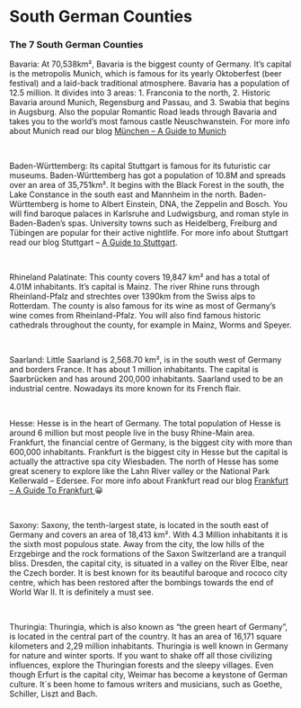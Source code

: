 # South German Counties

[](http://www.jabbalab.com/blog/wp-content/uploads/2011/08/bundesl%C3%A4nder.jpg)

### The 7 South German Counties

[](http://www.jabbalab.com/blog/wp-content/uploads/2011/08/Bayern1.png)Bavaria: At 70,538km², Bavaria is the biggest county of Germany. It’s capital is the metropolis Munich, which is famous for its yearly Oktoberfest (beer festival) and a laid-back traditional atmosphere. Bavaria has a population of 12.5 million. It divides into 3 areas: 1. Franconia to the north, 2. Historic Bavaria around Munich, Regensburg and Passau, and 3. Swabia that begins in Augsburg. Also the popular Romantic Road leads through Bavaria and takes you to the world’s most famous castle Neuschwanstein. For more info about Munich read our blog [München – A Guide to Munich](../1597/munchen-a-guide-to-munich-munchen.html)

 

[](http://www.jabbalab.com/blog/wp-content/uploads/2011/08/BadenWu1.png)Baden-Württemberg: Its capital Stuttgart is famous for its futuristic car museums. Baden-Württemberg has got a population of 10.8M and spreads over an area of 35,751km². It begins with the Black Forest in the south, the Lake Constance in the south east and Mannheim in the north. Baden-Württemberg is home to Albert Einstein, DNA, the Zeppelin and Bosch. You will find baroque palaces in Karlsruhe and Ludwigsburg, and roman style in Baden-Baden’s spas. University towns such as Heidelberg, Freiburg and Tübingen are popular for their active nightlife. For more info about Stuttgart read our blog Stuttgart – [A Guide to Stuttgart](../2970/stuttgart-a-guide-to-stuttgart.html).

 

[](http://www.jabbalab.com/blog/wp-content/uploads/2011/08/Rheinland.png)Rhineland Palatinate: This county covers 19,847 km² and has a total of 4.01M inhabitants. It’s capital is Mainz. The river Rhine runs through Rheinland-Pfalz and strechtes over 1390km from the Swiss alps to Rotterdam. The county is also famous for its wine as most of Germany’s wine comes from Rheinland-Pfalz. You will also find famous historic cathedrals throughout the county, for example in Mainz, Worms and Speyer.

 

[](http://www.jabbalab.com/blog/wp-content/uploads/2011/08/saarland.png)Saarland: Little Saarland is 2,568.70 km², is in the south west of Germany and borders France. It has about 1 million inhabitants. The capital is Saarbrücken and has around 200,000 inhabitants. Saarland used to be an industrial centre. Nowadays its more known for its French flair.

 

[](http://www.jabbalab.com/blog/wp-content/uploads/2011/08/hessen.png)Hesse: Hesse is in the heart of Germany. The total population of Hesse is around 6 million but most people live in the busy Rhine-Main area. Frankfurt, the financial centre of Germany, is the biggest city with more than 600,000 inhabitants. Frankfurt is the biggest city in Hesse but the capital is actually the attractive spa city Wiesbaden. The north of Hesse has some great scenery to explore like the Lahn River valley or the National Park Kellerwald – Edersee. For more info about Frankfurt read our blog [Frankfurt – A Guide To Frankfurt ](../1829/frankfurt-a-guide-to-frankfurt.html)😀

 

[](http://www.jabbalab.com/blog/wp-content/uploads/2011/08/sachsen.png)Saxony: Saxony, the tenth-largest state, is located in the south east of Germany and covers an area of 18,413 km². With 4.3 Million inhabitants it is the sixth most populous state. Away from the city, the low hills of the Erzgebirge and the rock formations of the Saxon Switzerland are a tranquil bliss.
Dresden, the capital city, is situated in a valley on the River Elbe, near the Czech border. It is best known for its beautiful baroque and rococo city centre, which has been restored after the bombings towards the end of World War II. It is definitely a must see.

 

[](http://www.jabbalab.com/blog/wp-content/uploads/2011/08/thueringen.png)Thuringia: Thuringia, which is also known as “the green heart of Germany”, is located in the central part of the country. It has an area of 16,171 square kilometers and 2,29 million inhabitants. Thuringia is well known in Germany for nature and winter sports. If you want to shake off all those civilizing influences, explore the Thuringian forests and the sleepy villages. Even though Erfurt is the capital city, Weimar has become a keystone of German culture. It´s been home to famous writers and musicians, such as Goethe, Schiller, Liszt and Bach.
